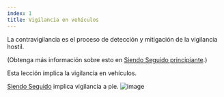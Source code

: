 ```yaml
---
index: 1
title: Vigilancia en vehículos
---
```

La contravigilancia es el proceso de detección y mitigación de la vigilancia hostil.

(Obtenga más información sobre esto en [Siendo Seguido principiante](umbrella://work/being-followed/beginner).)

Esta lección implica la vigilancia en vehículos.

[Siendo Seguido](umbrella://work/being-followed/advanced) implica vigilancia a pie.
![image](surveillance4.png)